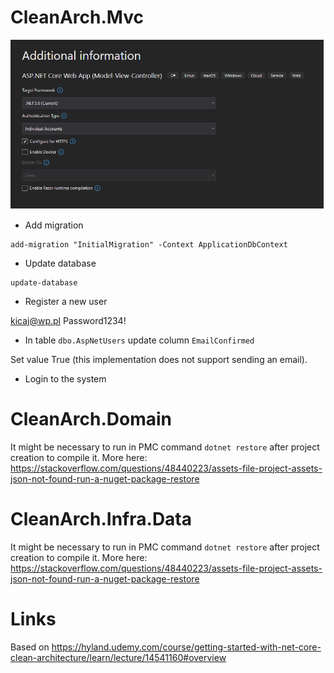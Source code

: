 # CleanArch.Mvc
![001-CleanArchMvc](./images/001-CleanArchMvc.png)

* Add migration
```
add-migration "InitialMigration" -Context ApplicationDbContext
```

* Update database
```
update-database
```

* Register a new user

kicaj@wp.pl
Password1234!

* In table `dbo.AspNetUsers` update column `EmailConfirmed`

Set value True (this implementation does not support sending an email).

* Login to the system

# CleanArch.Domain

It might be necessary to run in PMC command `dotnet restore` after project creation to compile it. More here: https://stackoverflow.com/questions/48440223/assets-file-project-assets-json-not-found-run-a-nuget-package-restore

# CleanArch.Infra.Data

It might be necessary to run in PMC command `dotnet restore` after project creation to compile it. More here: https://stackoverflow.com/questions/48440223/assets-file-project-assets-json-not-found-run-a-nuget-package-restore

# Links
Based on https://hyland.udemy.com/course/getting-started-with-net-core-clean-architecture/learn/lecture/14541160#overview
